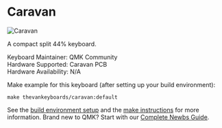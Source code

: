 # Caravan

![Caravan](https://imgur.com/a/6hxhN0r)

A compact split 44% keyboard.

Keyboard Maintainer: QMK Community  
Hardware Supported: Caravan PCB  
Hardware Availability: N/A

Make example for this keyboard (after setting up your build environment):

    make thevankeyboards/caravan:default

See the [build environment setup](https://docs.qmk.fm/#/getting_started_build_tools) and the [make instructions](https://docs.qmk.fm/#/getting_started_make_guide) for more information. Brand new to QMK? Start with our [Complete Newbs Guide](https://docs.qmk.fm/#/newbs).
